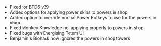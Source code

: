 - Fixed for BTD6 v39
- Added options for applying power skins to powers in shop
- Added option to override normal Power Hotkeys to use for the powers in shop
- Fixed Monkey Knowledge not applying properly to powers in shop
- Fixed bugs with Energising Totem UI
- Benjamin's Biohack now ignores the powers in shop towers
